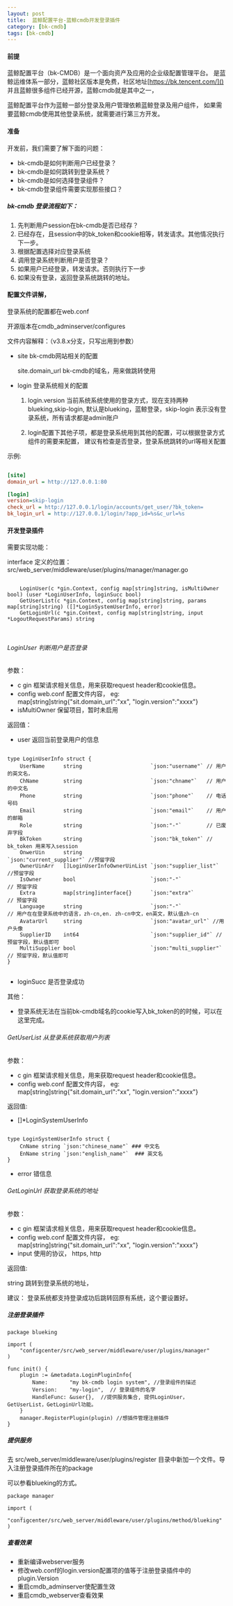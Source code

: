 ```yaml
---
layout: post
title:  蓝鲸配置平台-蓝鲸cmdb开发登录插件
category: [bk-cmdb]
tags: [bk-cmdb]
---
```



#### 前提

蓝鲸配置平台（bk-CMDB）是一个面向资产及应用的企业级配置管理平台。
是蓝鲸运维体系一部分，蓝鲸社区版本是免费，社区地址[https://bk.tencent.com/]()
并且蓝鲸很多组件已经开源，蓝鲸cmdb就是其中之一，

蓝鲸配置平台作为蓝鲸一部分登录及用户管理依赖蓝鲸登录及用户组件， 
如果需要蓝鲸cmdb使用其他登录系统，就需要进行第三方开发。 



#### 准备

开发前，我们需要了解下面的问题：

- bk-cmdb是如何判断用户已经登录？
- bk-cmdb是如何跳转到登录系统？
- bk-cmdb是如何选择登录组件？ 
- bk-cmdb登录组件需要实现那些接口？

##### bk-cmdb 登录流程如下：

1. 先判断用户session在bk-cmdb是否已经存？
2. 已经存在，且session中的bk_token和cookie相等，转发请求。其他情况执行下一步。
1. 根据配置选择对应登录系统
2. 调用登录系统判断用户是否登录？
3. 如果用户已经登录，转发请求。否则执行下一步
4. 如果没有登录，返回登录系统跳转的地址。

#### 配置文件讲解，

登录系统的配置都在web.conf

开源版本在cmdb_adminserver/configures

文件内容解释：（v3.8.x分支，只写出用到参数）

- site bk-cmdb网站相关的配置

    site.domain_url bk-cmdb的域名，用来做跳转使用

- login 登录系统相关的配置
   
   1. login.version 当前系统系统使用的登录方式，现在支持两种blueking,skip-login,
 默认是blueking，蓝鲸登录，skip-login 表示没有登录系统，所有请求都是admin账户
 
   2. login配置下其他子项，都是登录系统用到其他的配置，可以根据登录方式组件的需要来配置，
   建议有检查是否登录，登录系统跳转的url等相关配置

示例:
```ini

[site]
domain_url = http://127.0.0.1:80

[login]
version=skip-login  
check_url = http://127.0.0.1/login/accounts/get_user/?bk_token=
bk_login_url = http://127.0.0.1/login/?app_id=%s&c_url=%s


```



#### 开发登录插件

需要实现功能：

interface 定义的位置：src/web_server/middleware/user/plugins/manager/manager.go

```interface

	LoginUser(c *gin.Context, config map[string]string, isMultiOwner bool) (user *LoginUserInfo, loginSucc bool)
	GetUserList(c *gin.Context, config map[string]string, params map[string]string) ([]*LoginSystemUserInfo, error)
	GetLoginUrl(c *gin.Context, config map[string]string, input *LogoutRequestParams) string



```

######  LoginUser 判断用户是否登录

参数：
 - c  gin 框架请求相关信息，用来获取request header和cookie信息。 
 - config  web.conf 配置文件内容， eg: map[string]string{"sit.domain_url":"xx", "login.version":"xxxx"}
 - isMultiOwner 保留项目，暂时未启用
 
 返回值：
 - user 返回当前登录用户的信息
 
```golang
 
type LoginUserInfo struct {
	UserName      string                      `json:"username"` // 用户的英文名，
	ChName        string                      `json:"chname"`   // 用户的中文名
	Phone         string                      `json:"phone"`    // 电话号码
	Email         string                      `json:"email"`    // 用户的邮箱 
	Role          string                      `json:"-"`        // 已废弃字段
	BkToken       string                      `json:"bk_token"` // bk_token 用来写入session
	OnwerUin      string                      `json:"current_supplier"` //预留字段
	OwnerUinArr   []LoginUserInfoOwnerUinList `json:"supplier_list"` //预留字段
	IsOwner       bool                        `json:"-"`             // 预留字段
	Extra         map[string]interface{}      `json:"extra"`         // 预留字段
	Language      string                      `json:"-"`             // 用户在在登录系统中的语言，zh-cn,en. zh-cn中文，en英文，默认值zh-cn
	AvatarUrl     string                      `json:"avatar_url"` //用户头像
	SupplierID    int64                       `json:"supplier_id"` // 预留字段，默认值即可
	MultiSupplier bool                        `json:"multi_supplier"` // 预留字段，默认值即可
}


```
 - loginSucc 是否登录成功
 
 其他：
 
 - 登录系统无法在当前bk-cmdb域名的cookie写入bk_token的的时候，可以在这里完成。 



######  GetUserList 从登录系统获取用户列表

参数：
 - c  gin 框架请求相关信息，用来获取request header和cookie信息。 
 - config  web.conf 配置文件内容， eg: map[string]string{"sit.domain_url":"xx", "login.version":"xxxx"}
 
 返回值:
 
- []*LoginSystemUserInfo 

```golang  

type LoginSystemUserInfo struct {
	CnName string `json:"chinese_name"` ### 中文名
	EnName string `json:"english_name"`  ### 英文名
}

```

- error 错信息


######  GetLoginUrl 获取登录系统的地址

参数：
 - c  gin 框架请求相关信息，用来获取request header和cookie信息。 
 - config  web.conf 配置文件内容， eg: map[string]string{"sit.domain_url":"xx", "login.version":"xxxx"}
 - input 使用的协议， https, http
 
返回值:

string 跳转到登录系统的地址，

建议：
登录系统都支持登录成功后跳转回原有系统，这个要设置好。 


##### 注册登录插件

```glang
package blueking

import (
	"configcenter/src/web_server/middleware/user/plugins/manager"
)

func init() {
	plugin := &metadata.LoginPluginInfo{
		Name:       "my bk-cmdb login system", //登录组件的描述
		Version:    "my-login",  // 登录组件的名字
		HandleFunc: &user{},  //提供服务集合, 提供LoginUser，GetUserList，GetLoginUrl功能。
	}
	manager.RegisterPlugin(plugin) //想插件管理注册插件
}

```


#####  提供服务

去 src/web_server/middleware/user/plugins/register 目录中新加一个文件。导入注册登录插件所在的package

可以参看blueking的方式。 

```golang 
package manager

import (
	_ "configcenter/src/web_server/middleware/user/plugins/method/blueking"
)

```


#####  查看效果

- 重新编译webserver服务
- 修改web.conf的login.version配置项的值等于注册登录插件中的plugin.Version
- 重启cmdb_adminserver使配置生效
- 重启cmdb_webserver查看效果

